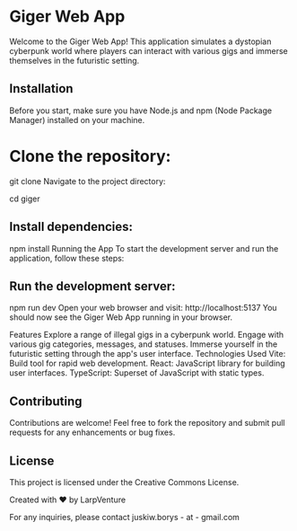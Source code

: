# Giger Web App

Welcome to the Giger Web App! This application simulates a dystopian cyberpunk world where players can interact with various gigs and immerse themselves in the futuristic setting.

## Installation

Before you start, make sure you have Node.js and npm (Node Package Manager) installed on your machine.

# Clone the repository:
git clone <repository-url>
Navigate to the project directory:

cd giger

## Install dependencies:
npm install
Running the App
To start the development server and run the application, follow these steps:

## Run the development server:
npm run dev
Open your web browser and visit: http://localhost:5137
You should now see the Giger Web App running in your browser.

Features
Explore a range of illegal gigs in a cyberpunk world.
Engage with various gig categories, messages, and statuses.
Immerse yourself in the futuristic setting through the app's user interface.
Technologies Used
Vite: Build tool for rapid web development.
React: JavaScript library for building user interfaces.
TypeScript: Superset of JavaScript with static types.

## Contributing
Contributions are welcome! Feel free to fork the repository and submit pull requests for any enhancements or bug fixes.

## License
This project is licensed under the Creative Commons License.

Created with ❤️ by LarpVenture

For any inquiries, please contact juskiw.borys - at - gmail.com
 